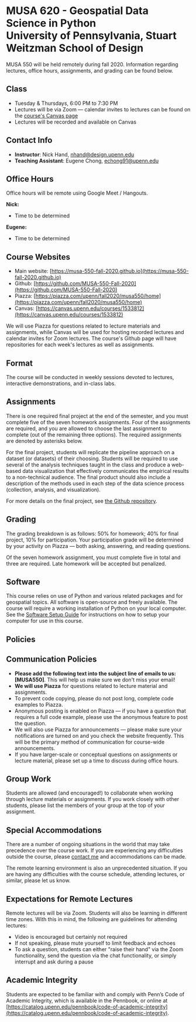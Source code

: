 # MUSA 620 - Geospatial Data Science in Python<br>University of Pennsylvania, Stuart Weitzman School of Design

MUSA 550 will be held remotely during fall 2020. Information regarding
lectures, office hours, assignments, and grading can be found below.

## Class

- Tuesday & Thursdays, 6:00 PM to 7:30 PM
- Lectures will be via Zoom — calendar invites to lectures can be found on the
  [course's Canvas page](https://canvas.upenn.edu/courses/1533812)
- Lectures will be recorded and available on Canvas

## Contact Info

- **Instructor**: Nick Hand, nhand@design.upenn.edu
- **Teaching Assistant**: Eugene Chong, echong91@upenn.edu

## Office Hours

Office hours will be remote using Google Meet / Hangouts.

**Nick:**

- Time to be determined

**Eugene:**

- Time to be determined

## Course Websites

- Main website: [https://musa-550-fall-2020.github.io](https://musa-550-fall-2020.github.io)
- Github: [https://github.com/MUSA-550-Fall-2020](https://github.com/MUSA-550-Fall-2020)
- Piazza: [https://piazza.com/upenn/fall2020/musa550/home](https://piazza.com/upenn/fall2020/musa550/home)
- Canvas: [https://canvas.upenn.edu/courses/1533812](https://canvas.upenn.edu/courses/1533812)

We will use Piazza for questions related to lecture materials and assignments,
while Canvas will be used for hosting recorded lectures and calendar invites for
Zoom lectures. The course's Github page will have repositories for each week's
lectures as well as assignments.

## Format

The course will be conducted in weekly sessions devoted to lectures, interactive
demonstrations, and in-class labs.

## Assignments

There is one required final project at the end of the semester, and you must
complete five of the seven homework assignments. Four of the assignments are
required, and you are allowed to choose the last assignment to complete (out of
the remaining three options). The required assignments are denoted by asterisks
below.

For the final project, students will replicate the pipeline approach on a
dataset (or datasets) of their choosing. Students will be required to use
several of the analysis techniques taught in the class and produce a web-based
data visualization that effectively communicates the empirical results to a
non-technical audience. The final product should also include a description of
the methods used in each step of the data science process (collection, analysis,
and visualization).

For more details on the final project, see [the Github
repository](https://github.com/MUSA-550-Fall-2020/final-project).

## Grading

The grading breakdown is as follows: 50% for homework; 40% for final project,
10% for participation. Your participation grade will be determined
by your activity on Piazza — both asking, answering, and reading
questions.

Of the seven homework assignment, you must complete five in total and three are
required. Late homework will be accepted but penalized.

## Software

This course relies on use of Python and various related packages and for
geospatial topics. All software is open-source and freely available. The course
will require a working installation of Python on your local computer. See the
[Software Setup Guide](https://musa-550-fall-2020.github.io/setup) for
instructions on how to setup your computer for use in this course.

## Policies

## Communication Policies

- **Please add the following text into the subject line of emails to us:
  [MUSA550]**. This will help us make sure we don't miss your email!
- **We will use Piazza** for questions related to lecture material and assignments.
- To prevent code copying, please do not post long, complete code examples to Piazza.
- Anonymous posting is enabled on Piazza — if you have a question that requires
  a full code example, please use the anonymous feature to post the question.
- We will also use Piazza for announcements — please make sure your
  notifications are turned on and you check the website frequently. This will
  be the primary method of communication for course-wide announcements.
- If you have larger-scale or conceptual questions on assignments or lecture
  material, please set up a time to discuss during office hours.

## Group Work

Students are allowed (and encouraged!) to collaborate when working through
lecture materials or assignments. If you work closely with other students,
please list the members of your group at the top of your assignment.

## Special Accommodations

There are a number of ongoing situations in the world that may take precedence
over the course work. If you are experiencing any difficulties outside the
course, please [contact me](mailto:nhand@design.upenn.edu) and accommodations can be made.

The remote learning environment is also an unprecedented situation. If you
are having any difficulties with the course schedule, attending lectures, or similar,
please let us know.

## Expectations for Remote Lectures

Remote lectures will be via Zoom. Students will also be learning in different time zones.
With this in mind, the following are guidelines for attending lectures:

- Video is encouraged but certainly not required
- If not speaking, please mute yourself to limit feedback and echoes
- To ask a question, students can either "raise their hand" via the Zoom
  functionality, send the question via the chat functionality, or simply
  interrupt and ask during a pause

## Academic Integrity

Students are expected to be familiar with and comply with Penn’s Code of
Academic Integrity, which is available in the Pennbook, or online at
[https://catalog.upenn.edu/pennbook/code-of-academic-integrity](https://catalog.upenn.edu/pennbook/code-of-academic-integrity).
